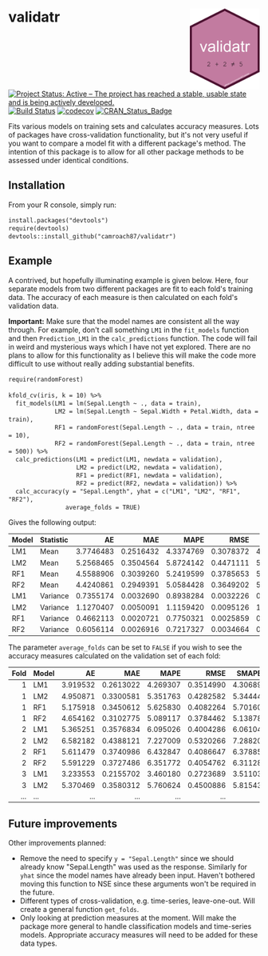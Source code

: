 # validatr <img src="man/figures/validatr-logo.png" align="right" width="140" />

[![Project Status: Active – The project has reached a stable, usable state and is being actively developed.](http://www.repostatus.org/badges/latest/active.svg)](http://www.repostatus.org/#active)
[![Build Status](https://travis-ci.org/camroach87/validatr.svg?branch=master)](https://travis-ci.org/camroach87/validatr)
[![codecov](https://codecov.io/github/camroach87/validatr/branch/master/graphs/badge.svg)](https://codecov.io/github/camroach87/validatr)
[![CRAN_Status_Badge](http://www.r-pkg.org/badges/version/validatr)](https://CRAN.R-project.org/package=validatr)


Fits various models on training sets and calculates accuracy measures. Lots of packages have cross-validation functionality, but it's not very useful if you want to compare a model fit with a different package's method. The intention of this package is to allow for all other package methods to be assessed under identical conditions.

## Installation

From your R console, simply run:

```{r}
install.packages("devtools")
require(devtools)
devtools::install_github("camroach87/validatr")
```

## Example

A contrived, but hopefully illuminating example is given below. Here, four separate models from two different packages are fit to each fold's training data. The accuracy of each measure is then calculated on each fold's validation data.

__Important:__ Make sure that the model names are consistent all the way through. For example, don't call something `LM1` in the `fit_models` function and then `Prediction_LM1` in the `calc_predictions` function. The code will fail in weird and mysterious ways which I have not yet explored. There are no plans to allow for this functionality as I believe this will make the code more difficult to use without really adding substantial benefits.

```{r}
require(randomForest)

kfold_cv(iris, k = 10) %>%
  fit_models(LM1 = lm(Sepal.Length ~ ., data = train),
             LM2 = lm(Sepal.Length ~ Sepal.Width + Petal.Width, data = train),
             RF1 = randomForest(Sepal.Length ~ ., data = train, ntree = 10),
             RF2 = randomForest(Sepal.Length ~ ., data = train, ntree = 500)) %>%
  calc_predictions(LM1 = predict(LM1, newdata = validation),
                   LM2 = predict(LM2, newdata = validation),
                   RF1 = predict(RF1, newdata = validation),
                   RF2 = predict(RF2, newdata = validation)) %>%
  calc_accuracy(y = "Sepal.Length", yhat = c("LM1", "LM2", "RF1", "RF2"),
                average_folds = TRUE)
```

Gives the following output:

|Model |Statistic |        AE|       MAE|      MAPE|      RMSE|    SMAPE1|    SMAPE2|
|:-----|:---------|---------:|---------:|---------:|---------:|---------:|---------:|
|LM1   |Mean      | 3.7746483| 0.2516432| 4.3374769| 0.3078372| 4.3187187| 4.3187187|
|LM2   |Mean      | 5.2568465| 0.3504564| 5.8724142| 0.4471111| 5.8449199| 5.8449199|
|RF1   |Mean      | 4.5588906| 0.3039260| 5.2419599| 0.3785653| 5.1898804| 5.1898804|
|RF2   |Mean      | 4.4240861| 0.2949391| 5.0584428| 0.3649202| 5.0241899| 5.0241899|
|LM1   |Variance  | 0.7355174| 0.0032690| 0.8938284| 0.0032226| 0.9062686| 0.9062686|
|LM2   |Variance  | 1.1270407| 0.0050091| 1.1159420| 0.0095126| 1.0907444| 1.0907444|
|RF1   |Variance  | 0.4662113| 0.0020721| 0.7750321| 0.0025859| 0.7230052| 0.7230052|
|RF2   |Variance  | 0.6056114| 0.0026916| 0.7217327| 0.0034664| 0.7250793| 0.7250793|


The parameter `average_folds` can be set to `FALSE` if you wish to see the accuracy measures calculated on the validation set of each fold:

| Fold|Model |       AE|       MAE|     MAPE|      RMSE|   SMAPE1|   SMAPE2|
|----:|:-----|--------:|---------:|--------:|---------:|--------:|--------:|
|    1|LM1   | 3.919532| 0.2613022| 4.269307| 0.3514990| 4.306895| 4.306895|
|    1|LM2   | 4.950871| 0.3300581| 5.351763| 0.4282582| 5.344440| 5.344440|
|    1|RF1   | 5.175918| 0.3450612| 5.625830| 0.4082264| 5.701605| 5.701605|
|    1|RF2   | 4.654162| 0.3102775| 5.089117| 0.3784462| 5.138789| 5.138789|
|    2|LM1   | 5.365251| 0.3576834| 6.095026| 0.4004286| 6.061043| 6.061043|
|    2|LM2   | 6.582182| 0.4388121| 7.227009| 0.5320266| 7.288201| 7.288201|
|    2|RF1   | 5.611479| 0.3740986| 6.432847| 0.4086647| 6.378851| 6.378851|
|    2|RF2   | 5.591229| 0.3727486| 6.351772| 0.4054762| 6.311282| 6.311282|
|    3|LM1   | 3.233553| 0.2155702| 3.460180| 0.2723689| 3.511033| 3.511033|
|    3|LM2   | 5.370469| 0.3580312| 5.760624| 0.4500886| 5.815435| 5.815435|
|  ...|   ...|      ...|       ...|      ...|       ...|      ...|      ...|


## Future improvements

Other improvements planned:

* Remove the need to specify `y = "Sepal.Length"` since we should already know "Sepal.Length" was used as the response. Similarly for `yhat` since the model names have already been input. Haven't bothered moving this function to NSE since these arguments won't be required in the future.
* Different types of cross-validation, e.g. time-series, leave-one-out. Will create a general function `get_folds`.
* Only looking at prediction measures at the moment. Will make the package more general to handle classification models and time-series models. Appropriate accuracy measures will need to be added for these data types.
